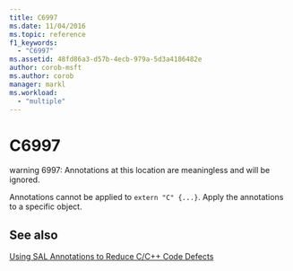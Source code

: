 ```yaml
---
title: C6997
ms.date: 11/04/2016
ms.topic: reference
f1_keywords:
  - "C6997"
ms.assetid: 48fd86a3-d57b-4ecb-979a-5d3a4186482e
author: corob-msft
ms.author: corob
manager: markl
ms.workload:
  - "multiple"
---
```

# C6997
warning 6997: Annotations at this location are meaningless and will be ignored.

 Annotations cannot be applied to `extern "C" {...}`. Apply the annotations to a specific object.

## See also
 [Using SAL Annotations to Reduce C/C++ Code Defects](../code-quality/using-sal-annotations-to-reduce-c-cpp-code-defects.md)
